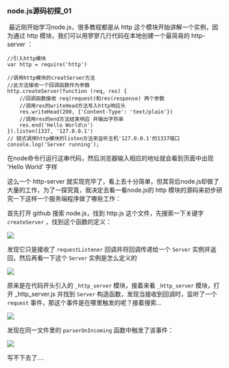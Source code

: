 ### node.js源码初探_01

​	最近刚开始学习node.js，很多教程都是从 http 这个模块开始讲解一个实例，因为通过 http 模块，我们可以用寥寥几行代码在本地创建一个最简易的 http-server ：

```
//引入http模块
var http = require('http')  

//调用http模块的creatServer方法
//此方法接收一个回调函数作为参数
http.createServer(function (req, res) {
	//回调函数接收 req(request)和res(response) 两个参数
	//调用res的writeHead方法写入http响应头
    res.writeHead(200, {'Content-Type': 'text/plain'})
    //调用res的end方法结束响应 并输出字符串
    res.end('Hello World\n')
}).listen(1337, '127.0.0.1')
// 链式调用http模块的listen方法来监听主机'127.0.0.1'的1337端口
console.log('Server running');
```

在node命令行运行这串代码，然后浏览器输入相应的地址就会看到页面中出现 'Hello World' 字样

这么一个 http-server 就实现完毕了，看上去十分简单，但其背后node.js却做了大量的工作，为了一探究竟，我决定去看一看node.js的 http 模块的源码来初步研究一下这样一个服务端程序做了哪些工作：

首先打开 github 搜索 node.js，找到 http.js 这个文件，先搜索一下关键字 `createServer` ，找到这个函数的定义：

![](http://oxx2l7d61.bkt.clouddn.com/nodejs%E6%BA%90%E7%A0%81%E5%88%9D%E6%8E%A2_01.png)

发现它只是接收了 `requestListener` 回调并将回调传递给一个 `Server` 实例并返回，然后再看一下这个 `Server` 实例是怎么定义的

![](http://oxx2l7d61.bkt.clouddn.com/nodejs%E6%BA%90%E7%A0%81%E5%88%9D%E6%8E%A2_01_2.png)

原来是在代码开头引入的 `_http_server` 模块，接着来看  `_http_server`  模块，打开 _http_server.js 并找到 `Server` 构造函数，发现当接收到回调时，监听了一个 `request` 事件，那这个事件是在哪里触发的呢？接着搜索...

![](http://oxx2l7d61.bkt.clouddn.com/nodejs%E6%BA%90%E7%A0%81%E5%88%9D%E6%8E%A2_01_3.png)

发现在同一文件里的 `parserOnIncoming` 函数中触发了该事件：

![](http://oxx2l7d61.bkt.clouddn.com/nodejs%E6%BA%90%E7%A0%81%E5%88%9D%E6%8E%A2_01_4.png)

写不下去了.... 